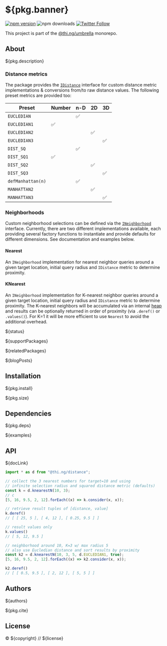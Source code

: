 # ${pkg.banner}

[![npm version](https://img.shields.io/npm/v/${pkg.name}.svg)](https://www.npmjs.com/package/${pkg.name})
![npm downloads](https://img.shields.io/npm/dm/${pkg.name}.svg)
[![Twitter Follow](https://img.shields.io/twitter/follow/thing_umbrella.svg?style=flat-square&label=twitter)](https://twitter.com/thing_umbrella)

This project is part of the
[@thi.ng/umbrella](https://github.com/thi-ng/umbrella/) monorepo.

<!-- TOC -->

## About

${pkg.description}

### Distance metrics

The package provides the
[`IDistance`](https://github.com/thi-ng/umbrella/blob/develop/packages/distance/src/api.ts)
interface for custom distance metric implementations & conversions from/to raw
distance values. The following preset metrics are provided too:

| **Preset**        | **Number** | **n-D** | **2D** | **3D** |
|-------------------|------------|---------|--------|--------|
| `EUCLEDIAN`       |            | ✅       |        |        |
| `EUCLEDIAN1`      | ✅          |         |        |        |
| `EUCLEDIAN2`      |            |         | ✅      |        |
| `EUCLEDIAN3`      |            |         |        | ✅      |
| `DIST_SQ`         |            | ✅       |        |        |
| `DIST_SQ1`        | ✅          |         |        |        |
| `DIST_SQ2`        |            |         | ✅      |        |
| `DIST_SQ3`        |            |         |        | ✅      |
| `defManhattan(n)` |            | ✅       |        |        |
| `MANHATTAN2`      |            |         | ✅      |        |
| `MANHATTAN3`      |            |         |        | ✅      |

### Neighborhoods

Custom neighborhood selections can be defined via the
[`INeighborhood`](https://github.com/thi-ng/umbrella/blob/develop/packages/distance/src/api.ts)
interface. Currently, there are two different implementations available, each
providing several factory functions to instantiate and provide defaults for
different dimensions. See documentation and examples below.

#### Nearest

An `INeighborhood` implementation for nearest neighbor queries around a given
target location, initial query radius and `IDistance` metric to determine
proximity.

#### KNearest

An `INeighborhood` implementation for K-nearest neighbor queries around a given
target location, initial query radius and `IDistance` metric to determine
proximity. The K-nearest neighbors will be accumulated via an internal
[heap](https://github.com/thi-ng/umbrella/tree/develop/packages/heaps) and
results can be optionally returned in order of proximity (via `.deref()` or
`.values()`). For K=1 it will be more efficient to use `Nearest` to avoid the
additional overhead.

${status}

${supportPackages}

${relatedPackages}

${blogPosts}

## Installation

${pkg.install}

${pkg.size}

## Dependencies

${pkg.deps}

${examples}

## API

${docLink}

```ts
import * as d from "@thi.ng/distance";

// collect the 3 nearest numbers for target=10 and using
// infinite selection radius and squared distance metric (defaults)
const k = d.knearestN(10, 3);
// c
[5, 16, 9.5, 2, 12].forEach((x) => k.consider(x, x));

// retrieve result tuples of [distance, value]
k.deref()
// [ [ 25, 5 ], [ 4, 12 ], [ 0.25, 9.5 ] ]

// result values only
k.values()
// [ 5, 12, 9.5 ]

// neighborhood around 10, K=3 w/ max radius 5
// also use Eucledian distance and sort results by proximity
const k2 = d.knearestN(10, 3, 5, d.EUCLEDIAN1, true);
[5, 16, 9.5, 2, 12].forEach((x) => k2.consider(x, x));

k2.deref()
// [ [ 0.5, 9.5 ], [ 2, 12 ], [ 5, 5 ] ]
```

## Authors

${authors}

${pkg.cite}

## License

&copy; ${copyright} // ${license}
